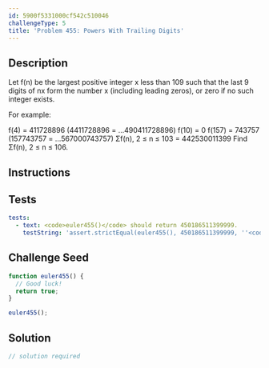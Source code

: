 ```yaml
---
id: 5900f5331000cf542c510046
challengeType: 5
title: 'Problem 455: Powers With Trailing Digits'
---
```


## Description
<section id='description'>
Let f(n) be the largest positive integer x less than 109 such that the last 9 digits of nx form the number x (including leading zeros), or zero if no such integer exists.

For example:

f(4) = 411728896 (4411728896 = ...490411728896) 
f(10) = 0
f(157) = 743757 (157743757 = ...567000743757)
Σf(n), 2 ≤ n ≤ 103 = 442530011399
Find Σf(n), 2 ≤ n ≤ 106.
</section>

## Instructions
<section id='instructions'>

</section>

## Tests
<section id='tests'>

```yml
tests:
  - text: <code>euler455()</code> should return 450186511399999.
    testString: 'assert.strictEqual(euler455(), 450186511399999, ''<code>euler455()</code> should return 450186511399999.'');'

```

</section>

## Challenge Seed
<section id='challengeSeed'>

<div id='js-seed'>

```js
function euler455() {
  // Good luck!
  return true;
}

euler455();
```

</div>



</section>

## Solution
<section id='solution'>

```js
// solution required
```
</section>
